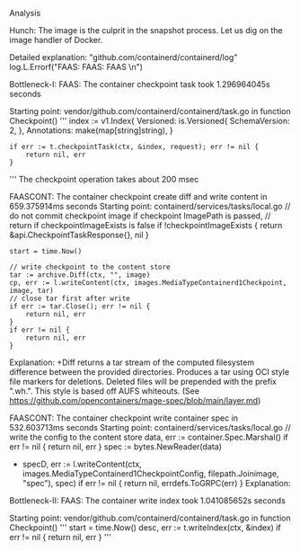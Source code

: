 Analysis

Hunch: The image is the culprit in the snapshot process. Let us dig on the image handler of Docker.

Detailed explanation:
"github.com/containerd/containerd/log"
log.L.Errorf("FAAS: FAAS: FAAS \n")

Bottleneck-I:
FAAS: The container checkpoint task took 1.296964045s seconds 

Starting point: vendor/github.com/containerd/containerd/task.go in function Checkpoint()
'''
	index := v1.Index{
		Versioned: is.Versioned{
			SchemaVersion: 2,
		},
		Annotations: make(map[string]string),
	}

	if err := t.checkpointTask(ctx, &index, request); err != nil {
		return nil, err
	}
'''
The checkpoint operation takes about 200 msec

FAASCONT: The container checkpoint create diff and write content in 659.375914ms seconds 
Starting point: containerd/services/tasks/local.go
	// do not commit checkpoint image if checkpoint ImagePath is passed,
	// return if checkpointImageExists is false
	if !checkpointImageExists {
		return &api.CheckpointTaskResponse{}, nil
	}

	start = time.Now()

	// write checkpoint to the content store
	tar := archive.Diff(ctx, "", image)
	cp, err := l.writeContent(ctx, images.MediaTypeContainerd1Checkpoint, image, tar)
	// close tar first after write
	if err := tar.Close(); err != nil {
		return nil, err
	}
	if err != nil {
		return nil, err
	}
Explanation: 
+Diff returns a tar stream of the computed filesystem difference between the provided directories. Produces a tar using OCI style file markers for deletions. Deleted files will be prepended with the prefix ".wh.". This style is based off AUFS whiteouts. (See https://github.com/opencontainers/mage-spec/blob/main/layer.md)


FAASCONT: The container checkpoint write container spec in 532.603713ms seconds
Starting point: containerd/services/tasks/local.go
	// write the config to the content store
	data, err := container.Spec.Marshal()
	if err != nil {
		return nil, err
	}
	spec := bytes.NewReader(data)
+	specD, err := l.writeContent(ctx, images.MediaTypeContainerd1CheckpointConfig, filepath.Joinimage, "spec"), spec)
	if err != nil {
		return nil, errdefs.ToGRPC(err)
	}
Explanation: 



Bottleneck-II: 
FAAS: The container write index took 1.041085652s seconds

Starting point: vendor/github.com/containerd/containerd/task.go in function Checkpoint()
'''
	start = time.Now()
	desc, err := t.writeIndex(ctx, &index)
	if err != nil {
		return nil, err
	}
'''